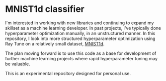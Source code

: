 # MNIST1d classifier

I'm interested in working with new libraries and continuing to expand my skillset as a machine learning developer. In past projects, I've typically done hyperparameter optimization manually, in an unstructured manner. In this repository, I look into more structured hyperparameter optimization using Ray Tune on a relatively small dataset, [MNIST1d](https://github.com/greydanus/mnist1d).

The plan moving forward is to use this code as a base for development of further machine learning projects where rapid hyperparameter tuning may be valuable.

This is an experimental repository designed for personal use.
